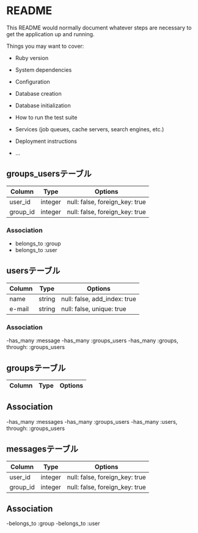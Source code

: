 # README

This README would normally document whatever steps are necessary to get the
application up and running.

Things you may want to cover:

* Ruby version

* System dependencies

* Configuration

* Database creation

* Database initialization

* How to run the test suite

* Services (job queues, cache servers, search engines, etc.)

* Deployment instructions

* ...

## groups_usersテーブル

|Column|Type|Options|
|------|----|-------|
|user_id|integer|null: false, foreign_key: true|
|group_id|integer|null: false, foreign_key: true|

### Association
- belongs_to :group
- belongs_to :user


## usersテーブル
|Column|Type|Options|
|------|----|-------|
|name|string|null: false, add_index: true|
|e-mail|string|null: false, unique: true|

### Association
-has_many :message
-has_many :groups_users
-has_many :groups, through: :groups_users

## groupsテーブル
|Column|Type|Options|
|------|----|-------|


## Association
-has_many :messages
-has_many :groups_users
-has_many :users, through: :groups_users

## messagesテーブル
|Column|Type|Options|
|------|----|-------|
|user_id|integer|null: false, foreign_key: true|
|group_id|integer|null: false, foreign_key: true|

## Association
-belongs_to :group
-belongs_to :user

